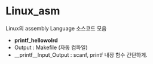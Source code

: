 # Linux_asm
Linux의 assembly Language 소스코드 모음
- **printf_hellowolrd**  
-  Output : Makefile (자동 컴파일)  
- __printf__Input_Output : scanf, printf 내장 함수 간단하게.  
